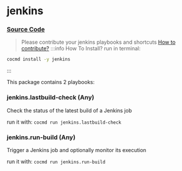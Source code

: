 # jenkins
### [ Source Code ](https://github.com/cocmd/hub/tree/master/packages/jenkins)
> Please contribute your jenkins playbooks and shortcuts
> [How to contribute?](https://cocmd.org/docs/contributing)
:::info How To Install?
run in terminal:
```bash
cocmd install -y jenkins
```
:::


This package contains 2 playbooks:

### jenkins.lastbuild-check (Any)
Check the status of the latest build of a Jenkins job


run it with: `cocmd run jenkins.lastbuild-check`

### jenkins.run-build (Any)
Trigger a Jenkins job and optionally monitor its execution


run it with: `cocmd run jenkins.run-build`




